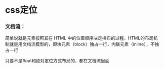 # css定位
### 文档流：
简单说就是元素按照其在 HTML 中的位置顺序决定排布的过程。HTML的布局机制就是用文档流模型的，即块元素（block）独占一行，内联元素（inline），不独占一行  

只要不是float和绝对定位方式布局的，都在文档流里面  

